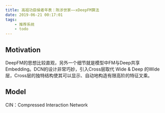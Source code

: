 ```yaml
---
title: 高祖功臣侯者年表：陈涉世家——xDeepFM算法
date: 2019-06-21 00:17:01
tags:
    - 推荐系统
    - todo
---
```


## Motivation

DeepFM的思想比较直观，另外一个细节就是模型中FM与Deep共享Embedding。DCN的设计非常巧妙，引入Cross层取代 Wide & Deep 的Wide层，Cross层的独特结构使其可以显示、自动地构造有限高阶的特征叉乘。

## Model

CIN：Compressed Interaction Network

